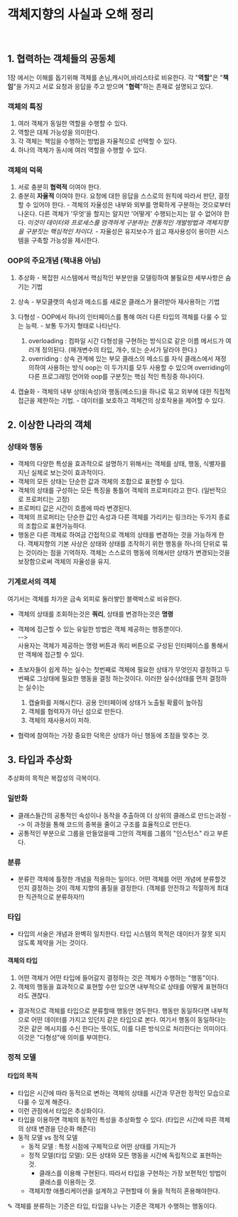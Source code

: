 # 객체지향의 사실과 오해 정리
<br>

## 1. 협력하는 객체들의 공동체
  1장 에서는 이해를 돕기위해 객체를 손님,캐시어,바리스타로 비유한다. 각 "**역할**"은 "**책임**"을 가지고 서로 요청과
  응답을 주고 받으며 "**협력**"하는 존재로 설명되고 있다.

### 객체의 특징
  1. 여러 객체가 동일한 역할을 수행할 수 있다.
  2. 역할은 대체 가능성을 의미한다.
  3. 각 객체는 책임을 수행하는 방법을 자율적으로 선택할 수 있다.
  4. 하나의 객체가 동시에 여러 역할을 수행할 수 있다.

### 객체의 덕목
  1. 서로 충분히 **협력적** 이여야 한다.
  2. 충분히 **자율적** 이여야 한다. 요청에 대한 응답을 스스로의 원칙에 따라서 판단, 결정할 수 있어야 한다.
    - 객체의 자율성은 내부와 외부를 명확하게 구분하는 것으로부터 나온다. 다른 객체가 '무엇'을 할지는 알지만 '어떻게'
      수행되는지는 알 수 없어야 한다. *이것이 데이터와 프로세스를 엄격하게 구분하는 전통적인 개발방법과 객체지향을 구분짓는 핵심적인 차이다.*
    - 자율성은 유지보수가 쉽고 재사용성이 용이한 시스템을 구축할 가능성을 제시한다.

### OOP의 주요개념 (책내용 아님)

  1. 추상화
    - 복잡한 시스템에서 핵심적인 부분만을 모델링하여 불필요한 세부사항은 숨기는 기법

  2. 상속
    - 부모클랫의 속성과 메소드를 새로운 클래스가 물려받아 재사용하는 기법

  3. 다형성
    - OOP에서 하나의 인터페이스를 통해 여러 다른 타입의 객체를 다룰 수 있는 능력.
    - 보통 두가지 형태로 나타난다.
      1. overloading : 컴파일 시간 다형성을 구현하는 방식으로 같은 이름 메서드가 여러개 정의된다. (매개변수의 타입, 개수, 또는 순서가 달라야 한다.)
      2. overriding : 상속 관계에 있는 부모 클래스의 메소드를 자식 클래스에서 재정의하여 사용하는 방식
         oop는 이 두가지를 모두 사용할 수 있으며 overriding이 다른 프로그래밍 언어와 oop를 구분짓는 핵심 적인 특징중 하나이다.
  4. 캡슐화
    - 객체의 내부 상태(속성)와 행동(메소드)을 하나로 묶고 외부에 대한 직접적 접근을 제한하는 기법.
    - 데이터를 보호하고 객체간의 상호작용을 제어할 수 있다.

## 2. 이상한 나라의 객체

### 상태와 행동
  - 객체의 다양한 특성을 효과적으로 설명하기 위해서는 객체를 상태, 행동, 식별자를 지닌 실체로 보는것이 효과적이다.
  - 객체의 모든 상태는 단순한 값과 객체의 조합으로 표현할 수 있다.
  - 객체의 상태를 구성하는 모든 특징을 통틀어 객체의 프로퍼티라고 한다. (일반적으로 프로퍼티는 고정)
  - 프로퍼티 값은 시간이 흐름에 따라 변경된다.
  - 객체의 프로퍼티는 단순한 값인 속성과 다른 객체를 가리키는 링크라는 두가지 종료의 조합으로 표현가능하다.
  - 행동은 다른 객체로 하여금 간접적으로 객체의 상태를 변경하는 것을 가능하게 한다. 객체지향의 기본 사상은 상태와 상태를 조작하기
    위한 행동을 하나의 단위로 묶는 것이라는 점을 기억하자. 객체는 스스로의 행동에 의해서만 상태가 변경되는것을 보장함으로써 객체의 자율성을 유지.

### 기계로서의 객체
  여기서는 객체를 차가운 금속 외피로 둘러쌓인 블랙박스로 비유한다.
  - 객체의 상태를 조회하는것은 **쿼리**, 상태를 변경하는것은 **명령**
  - 객체에 접근할 수 있는 유일한 방법은 객체 제공하는 행동뿐이다. <br>
    --> <br>
    사용자는 객체가 제공하는 명령 버튼과 쿼리 버튼으로 구성된 인터페이스를 통해서만 객체에 접근할 수 있다.

  - 초보자들이 쉽게 하는 실수는 첫번째로 객체에 필요한 상태가 무엇인지 결정하고 두번째로 그상태에 필요한 행동을 결정 하는것이다. 
    이러한 실수(상태를 먼저 결정하는 실수)는
    1. 캡슐화를 저해시킨다. 공용 인터페이에 상태가 노출될 확률이 높아짐
    2. 객체를 협력자가 아닌 섬으로 만든다.
    3. 객체의 재사용서이 저하.

  - 협력에 참여하는 가장 중요한 덕목은 상태가 아닌 행동에 초점을 맞추는 것.

## 3. 타입과 추상화
  추상화의 목적은 복잡성의 극복이다.

### 일반화
  - 클래스들간의 공통적인 속성이나 동작을 추출하여 더 상위의 클래스로 만드는과정
    -->
    이 과정을 통해 코드의 중복을 줄이고 구조를 효율적으로 만든다.
  - 공통적인 부분으로 그룹을 만들었을때 그안의 객체를 그룹의 "인스턴스" 라고 부른다.

### 분류
  - 분류란 객체에 틀정한 개념을 적용하는 일이다. 어떤 객체를 어떤 개념에 분류할것인지
    결정하는 것이 객체 지향의 품질을 결정한다. (객체를 안전하고 적절하게 최대한 직관적으로 분류하자!!)

### 타입
  - 타입의 서술은 개념과 완벽히 일치한다. 타입 시스템의 목적은 데이터가 잘못 되지 않도록 제약을 거는 것이다.

####  객체의 타입
  1. 어떤 객체가 어떤 타입에 들어갈지 결정하는 것은 객체가 수행하는 "행동"이다.
  2. 객체의 행동을 효과적으로 표현할 수만 있으면 내부적으로 상태를 어떻게 표현하더라도 괜찮다.
  - 결과적으로 객체를 타입으로 분류할때 행동만 염두한다.
    행동만 동일하다면 내부적으로 어떤 데이터를 가지고 있던지 같은 타입으로 본다. 여기서 행동이 동일하다는 것은 같은 메시지를 수신
    한다는 뜻이도, 이를 다른 방식으로 처리한다는 의미이다. 이것은 "다형성"에 의미를 부여한다.

### 정적 모델

#### 타입의 목적
  - 타입은 시간에 따라 동적으로 변하는 객체의 상태를 시간과 무관한 정적인 모습으로 다룰 수 있게 해준다.
  - 이런 관점에서 타입은 추상화이다.
  - 타입을 이용하면 객체의 동적인 특성을 추상화할 수 있다. (타입은 시간에 따른 객체의 상태 변경을 단순화 해준다)
  - 동적 모델 vs 정적 모델
    - 동적 모델 : 특정 시점에 구체적으로 어떤 상태를 가지는가
    - 정적 모델(타입 모델): 모든 상태와 모든 행동을 시간에 독립적으로 표현하는 것.
      - 클래스를 이용해 구현된다. 따라서 타입을 구현하는 가장 보편적인 방법이 클래스를 이용하는 것.
    - 객체지향 애플리케이션을 설계하고 구현할때 이 둘을 적적히 혼용해야한다.

✎ 객체를 분류하는 기준은 타입, 타입을 나누는 기준은 객체가 수행하는 행동이다.